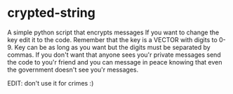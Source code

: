 # crypted-string
A simple python script that encrypts messages
If you want to change the key edit it to the code. Remember that the key is a VECTOR with digits to 0-9. Key can be as long as you want but the digits must be separated by commas.
If you don't want that anyone sees you'r private messages send the code to you'r friend and you can message in peace knowing that even the government doesn't see you'r messages.


EDIT: don't use it for crimes :)
